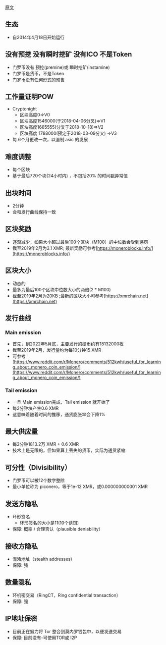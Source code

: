 [原文]([https://monerodocs.org/technical-specs/](https://monerodocs.org/technical-specs/))

## 生态
* 自2014年4月18日开始运行
## 没有预挖 没有瞬时挖矿 没有ICO 不是Token
* 门罗币没有 预挖(premine)或 瞬时挖矿(instamine)
* 门罗币是货币，不是Token
* 门罗币没有任何形式的预售
## 工作量证明POW
* Cryptonight
  * 区块高度0=>V0
  * 区块高度1546000(于2018-04-06分叉)=>V1
  * 区块高度1685555(分叉于2018-10-18)=>V2
  * 区块高度 1788000(预定于2018-03-09分叉) =>V3 
* 每 6个月更改一次，以遏制 asic 的发展
## 难度调整
* 每个区块
* 基于最后720个块(24小时内) ，不包括20% 的时间戳异常值
## 出块时间
* 2分钟
* 会和发行曲线保持一致
## 区块奖励
* 逐渐减少，如果大小超过最后100个区块（M100）的中位数会受到惩罚
* 截至2019年2月为3.1 XMR; 最新奖励可参考[https://moneroblocks.info/](https://moneroblocks.info/)
## 区块大小
* 动态的
* 最多为最后100个区块中位数大小的两倍(2 * M100)
* 截至2019年2月为20KB ;最新的区块大小可参考[https://xmrchain.net](https://xmrchain.net)
## 发行曲线
### Main emission
* 首先，到2022年5月底，主要发行的硬币约有18132000枚
* 截至2019年2月，发行量约为每10分钟15 XMR
* 可参考[https://www.reddit.com/r/Monero/comments/512kwh/useful_for_learning_about_monero_coin_emission/](https://www.reddit.com/r/Monero/comments/512kwh/useful_for_learning_about_monero_coin_emission/)
### Tail emission
* 一旦 Main emission完成，Tail emission 就开始了
* 每2分钟块产生0.6 XMR
* 这意味着随着时间的推移，通货膨胀率会下降1% 
## 最大供应量
* 每2分钟1813.2万 XMR + 0.6 XMR
* 技术上是无限的，但如果算上丢失的货币，实际为通货紧缩
## 可分性（Divisibility）
* 门罗币可以被12个数字整除
* 最小单位称为 piconero，等于1e-12 XMR，或0.000000000001 XMR
## 发送方隐私
* 环形签名
  * 环形签名的大小是11(10个诱饵) 
* 保障: 概率 / 合理否认（plausible deniability）
## 接收方隐私
* 混淆地址（stealth addresses）
* 保障: 强
## 数量隐私
* 环机密交易（RingCT，Ring confidential transaction）
* 保障: 强
## IP地址保密
* 目前正在努力将 Tor 整合到莫内罗钱包中，以便发送交易
* 保障: 目前没有-可使用TOR或 I2P

